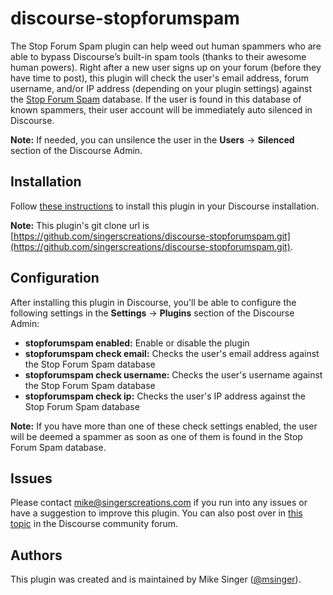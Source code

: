 # discourse-stopforumspam

The Stop Forum Spam plugin can help weed out human spammers who are able to bypass Discourse’s built-in spam tools (thanks to their awesome human powers). Right after a new user signs up on your 
forum (before they have time to post), this plugin will check the user's email address, forum username, and/or IP address (depending on your plugin settings) against 
the [Stop Forum Spam](https://www.stopforumspam.com) database. If the user is found in this database of known spammers, their user account will be immediately auto silenced in Discourse.

**Note:** If needed, you can unsilence the user in the **Users** &rarr; **Silenced** section of the Discourse Admin.

## Installation

Follow [these instructions](https://meta.discourse.org/t/install-plugins-in-discourse/19157) to install this plugin in your Discourse installation.

**Note:** This plugin's git clone url is [https://github.com/singerscreations/discourse-stopforumspam.git](https://github.com/singerscreations/discourse-stopforumspam.git).

## Configuration

After installing this plugin in Discourse, you'll be able to configure the following settings in the **Settings** &rarr; **Plugins** section of the Discourse Admin:

- **stopforumspam enabled:** Enable or disable the plugin
- **stopforumspam check email:** Checks the user's email address against the Stop Forum Spam database
- **stopforumspam check username:** Checks the user's username against the Stop Forum Spam database 
- **stopforumspam check ip:** Checks the user's IP address against the Stop Forum Spam database

**Note:** If you have more than one of these check settings enabled, the user will be deemed a spammer as soon as one of them is found in the Stop Forum Spam database.

## Issues

Please contact mike@singerscreations.com if you run into any issues or have a suggestion to improve this plugin. You can also post over in [this topic](https://meta.discourse.org/t/discourse-stop-forum-spam-plugin-auto-silence-spammers/121037) in the Discourse community forum.

## Authors

This plugin was created and is maintained by Mike Singer ([@msinger](https://meta.discourse.org/u/msinger)).